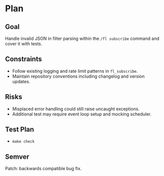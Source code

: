 # Plan

## Goal
Handle invalid JSON in filter parsing within the `/fl subscribe` command and cover it with tests.

## Constraints
- Follow existing logging and rate limit patterns in `fl_subscribe`.
- Maintain repository conventions including changelog and version updates.

## Risks
- Misplaced error handling could still raise uncaught exceptions.
- Additional test may require event loop setup and mocking scheduler.

## Test Plan
- `make check`

## Semver
Patch: backwards compatible bug fix.
